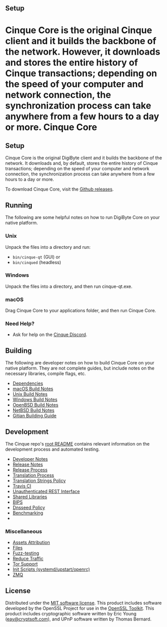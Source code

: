 
Setup
---------------------
Cinque Core is the original Cinque client and it builds the backbone of the network. However, it downloads and stores the entire history of Cinque transactions; depending on the speed of your computer and network connection, the synchronization process can take anywhere from a few hours to a day or more.
Cinque Core
=============

Setup
---------------------
Cinque Core is the original DigiByte client and it builds the backbone of the network. It downloads and, by default, stores the entire history of Cinque transactions; depending on the speed of your computer and network connection, the synchronization process can take anywhere from a few hours to a day or more.

To download Cinque Core, visit the [Github releases](https://github.com/Cinque-Network/Cinque-Core/releases).

Running
---------------------
The following are some helpful notes on how to run DigiByte Core on your native platform.

### Unix

Unpack the files into a directory and run:

- `bin/cinque-qt` (GUI) or
- `bin/cinqued` (headless)

### Windows

Unpack the files into a directory, and then run cinque-qt.exe.

### macOS

Drag Cinque Core to your applications folder, and then run Cinque Core.

### Need Help?

* Ask for help on the [Cinque Discord](https://discord.gg/u49hd9xV).

Building
---------------------
The following are developer notes on how to build Cinque Core on your native platform. They are not complete guides, but include notes on the necessary libraries, compile flags, etc.

- [Dependencies](dependencies.md)
- [macOS Build Notes](build-osx.md)
- [Unix Build Notes](build-unix.md)
- [Windows Build Notes](build-windows.md)
- [OpenBSD Build Notes](build-openbsd.md)
- [NetBSD Build Notes](build-netbsd.md)
- [Gitian Building Guide](gitian-building.md)

Development
---------------------
The Cinque repo's [root README](/README.md) contains relevant information on the development process and automated testing.

- [Developer Notes](developer-notes.md)
- [Release Notes](release-notes.md)
- [Release Process](release-process.md)
- [Translation Process](translation_process.md)
- [Translation Strings Policy](translation_strings_policy.md)
- [Travis CI](travis-ci.md)
- [Unauthenticated REST Interface](REST-interface.md)
- [Shared Libraries](shared-libraries.md)
- [BIPS](bips.md)
- [Dnsseed Policy](dnsseed-policy.md)
- [Benchmarking](benchmarking.md)
- 
### Miscellaneous

- [Assets Attribution](assets-attribution.md)
- [Files](files.md)
- [Fuzz-testing](fuzzing.md)
- [Reduce Traffic](reduce-traffic.md)
- [Tor Support](tor.md)
- [Init Scripts (systemd/upstart/openrc)](init.md)
- [ZMQ](zmq.md)

License
---------------------
Distributed under the [MIT software license](/COPYING).
This product includes software developed by the OpenSSL Project for use in the [OpenSSL Toolkit](https://www.openssl.org/). This product includes
cryptographic software written by Eric Young ([eay@cryptsoft.com](mailto:eay@cryptsoft.com)), and UPnP software written by Thomas Bernard.
